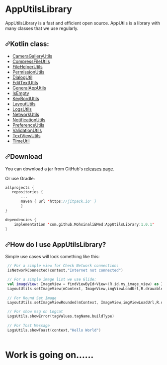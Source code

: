 # AppUtilsLibrary
AppUtilsLibrary is a fast and efficient open source. AppUtils is a library with many classes that we use regularly.


<h2><a id="user-content-how-do-i-use-glide" class="anchor" aria-hidden="true" href="#how-do-i-use-glide"><svg class="octicon octicon-link" viewBox="0 0 16 16" version="1.1" width="16" height="16" aria-hidden="true"><path fill-rule="evenodd" d="M7.775 3.275a.75.75 0 001.06 1.06l1.25-1.25a2 2 0 112.83 2.83l-2.5 2.5a2 2 0 01-2.83 0 .75.75 0 00-1.06 1.06 3.5 3.5 0 004.95 0l2.5-2.5a3.5 3.5 0 00-4.95-4.95l-1.25 1.25zm-4.69 9.64a2 2 0 010-2.83l2.5-2.5a2 2 0 012.83 0 .75.75 0 001.06-1.06 3.5 3.5 0 00-4.95 0l-2.5 2.5a3.5 3.5 0 004.95 4.95l1.25-1.25a.75.75 0 00-1.06-1.06l-1.25 1.25a2 2 0 01-2.83 0z"></path></svg></a>Kotlin class:</h2>

<ul>

<li><a href="https://github.com/MohsinaliEMed/AppUtilsLibrary/blob/master/AppUtilsLibrary/src/main/java/com/mohsinali/appUtils/CameraGalleryUtils.kt">CameraGalleryUtils</a></li>
<li><a href="https://github.com/MohsinaliEMed/AppUtilsLibrary/blob/master/AppUtilsLibrary/src/main/java/com/mohsinali/appUtils/CompressFileUtils.kt">CompressFileUtils</a></li>
<li><a href="https://github.com/MohsinaliEMed/AppUtilsLibrary/blob/master/AppUtilsLibrary/src/main/java/com/mohsinali/appUtils/FileHelperUtils.kt"> FileHelperUtils</a></li>
<li><a href="https://github.com/MohsinaliEMed/AppUtilsLibrary/blob/master/AppUtilsLibrary/src/main/java/com/mohsinali/appUtils/PermissionUtils.kt"> PermissionUtils</a></li>
<li><a href="https://github.com/MohsinaliEMed/AppUtilsLibrary/blob/master/AppUtilsLibrary/src/main/java/com/mohsinali/appUtils/DialogUtil.kt"> DialogUtil</a></li>
<li><a href="https://github.com/MohsinaliEMed/AppUtilsLibrary/blob/master/AppUtilsLibrary/src/main/java/com/mohsinali/appUtils/EditTextUtils.kt"> EditTextUtils</a></li>
<li><a href="https://github.com/MohsinaliEMed/AppUtilsLibrary/blob/master/AppUtilsLibrary/src/main/java/com/mohsinali/appUtils/GeneralAppUtils.kt">GeneralAppUtils</a></li>
<li><a href="https://github.com/MohsinaliEMed/AppUtilsLibrary/blob/master/AppUtilsLibrary/src/main/java/com/mohsinali/appUtils/IsEmpty.kt"> IsEmpty</a></li>
<li><a href="https://github.com/MohsinaliEMed/AppUtilsLibrary/blob/master/AppUtilsLibrary/src/main/java/com/mohsinali/appUtils/KeyBordUtils.kt"> KeyBordUtils</a></li>
<li><a href="https://github.com/MohsinaliEMed/AppUtilsLibrary/blob/master/AppUtilsLibrary/src/main/java/com/mohsinali/appUtils/LayoutUtils.kt">  LayoutUtils</a></li>
<li><a href="https://github.com/MohsinaliEMed/AppUtilsLibrary/blob/master/AppUtilsLibrary/src/main/java/com/mohsinali/appUtils/LogsUtils.kt">  LogsUtils</a></li>
<li><a href="https://github.com/MohsinaliEMed/AppUtilsLibrary/blob/master/AppUtilsLibrary/src/main/java/com/mohsinali/appUtils/NetworkUtils.kt">  NetworkUtils</a></li>
<li><a href="https://github.com/MohsinaliEMed/AppUtilsLibrary/blob/master/AppUtilsLibrary/src/main/java/com/mohsinali/appUtils/NotificationUtils.kt"> NotificationUtils</a></li>
<li><a href="https://github.com/MohsinaliEMed/AppUtilsLibrary/blob/master/AppUtilsLibrary/src/main/java/com/mohsinali/appUtils/PreferenceUtils.kt"> PreferenceUtils</a></li>
<li><a href="https://github.com/MohsinaliEMed/AppUtilsLibrary/blob/master/AppUtilsLibrary/src/main/java/com/mohsinali/appUtils/ValidationUtils.kt"> ValidationUtils</a></li>
<li><a href="https://github.com/MohsinaliEMed/AppUtilsLibrary/blob/master/AppUtilsLibrary/src/main/java/com/mohsinali/appUtils/TextViewUtils.kt"> TextViewUtils</a></li>
<li><a href="https://github.com/MohsinaliEMed/AppUtilsLibrary/blob/master/AppUtilsLibrary/src/main/java/com/mohsinali/appUtils/TimeUtil.kt"> TimeUtil</a></li>
</ul>





<h2><a id="user-content-download" class="anchor" aria-hidden="true" href="#download"><svg class="octicon octicon-link" viewBox="0 0 16 16" version="1.1" width="16" height="16" aria-hidden="true"><path fill-rule="evenodd" d="M7.775 3.275a.75.75 0 001.06 1.06l1.25-1.25a2 2 0 112.83 2.83l-2.5 2.5a2 2 0 01-2.83 0 .75.75 0 00-1.06 1.06 3.5 3.5 0 004.95 0l2.5-2.5a3.5 3.5 0 00-4.95-4.95l-1.25 1.25zm-4.69 9.64a2 2 0 010-2.83l2.5-2.5a2 2 0 012.83 0 .75.75 0 001.06-1.06 3.5 3.5 0 00-4.95 0l-2.5 2.5a3.5 3.5 0 004.95 4.95l1.25-1.25a.75.75 0 00-1.06-1.06l-1.25 1.25a2 2 0 01-2.83 0z"></path></svg></a>Download</h2>
<p>You can download a jar from GitHub's <a href="https://github.com/MohsinaliEMed/AppUtilsLibrary/releases/">releases page</a>.</p>
<p>Or use Gradle:</p>

```Kotlin
allprojects {
   repositories {
       ...
       maven { url 'https://jitpack.io' }
       }
}

dependencies {
    implementation 'com.github.MohsinaliEMed:AppUtilsLibrary:1.0.1'
}
 ```


<h2><a id="user-content-how-do-i-use-glide" class="anchor" aria-hidden="true" href="#how-do-i-use-glide"><svg class="octicon octicon-link" viewBox="0 0 16 16" version="1.1" width="16" height="16" aria-hidden="true"><path fill-rule="evenodd" d="M7.775 3.275a.75.75 0 001.06 1.06l1.25-1.25a2 2 0 112.83 2.83l-2.5 2.5a2 2 0 01-2.83 0 .75.75 0 00-1.06 1.06 3.5 3.5 0 004.95 0l2.5-2.5a3.5 3.5 0 00-4.95-4.95l-1.25 1.25zm-4.69 9.64a2 2 0 010-2.83l2.5-2.5a2 2 0 012.83 0 .75.75 0 001.06-1.06 3.5 3.5 0 00-4.95 0l-2.5 2.5a3.5 3.5 0 004.95 4.95l1.25-1.25a.75.75 0 00-1.06-1.06l-1.25 1.25a2 2 0 01-2.83 0z"></path></svg></a>How do I use AppUtilsLibrary?</h2>

<p>Simple use cases will look something like this:</p>

```Kotlin
 // For a simple view for Check Network connection:
 isNetworkConnected(context,"Internet not connected")

 // For a simple image list we use Glide:
 val imageView: ImageView = findViewById<View>(R.id.my_image_view) as ImageView
 LayoutUtils.setImageView(mContext, ImageView,imgViewLoadUrl,R.drawable.loading_spinner,R.drawable.img_error)
 
 // For Round Set Image
 LayoutUtils.setImageViewRounded(mContext, ImageView,imgViewLoadUrl,R.drawable.loading_spinner,R.drawable.img_error)

 // For show msg on Logcat
 LogsUtils.showError(tagValues,tagName,buildType)
 
 // For Tost Message
 LogsUtils.showToast(context,"Hello World")
 
```
# Work is going on......
